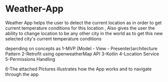 # Weather-App
Weather App helps the user to detect the current location as in order to get current temperature conditions for this location , Also gives the user the ability to change location to be any other city in the world as to get this new selected city's current temperature conditions


depending on concepts as 
1-MVP (Model - View - Presenter)architecture Pattern 
2-Retrofit using openweatherMap API 
3-Kotlin 
4-Location Service 
5-Permissions Handling 


6-The attached Pictures illustrates how the App works and to navigate through the app

